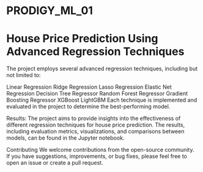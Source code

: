 # PRODIGY_ML_01
# House Price Prediction Using Advanced Regression Techniques
The project employs several advanced regression techniques, including but not limited to:

Linear Regression
Ridge Regression
Lasso Regression
Elastic Net Regression
Decision Tree Regressor
Random Forest Regressor
Gradient Boosting Regressor
XGBoost
LightGBM
Each technique is implemented and evaluated in the project to determine the best-performing model.

Results: 
The project aims to provide insights into the effectiveness of different regression techniques for house price prediction. The results, including evaluation metrics, visualizations, and comparisons between models, can be found in the Jupyter notebook.

Contributing
We welcome contributions from the open-source community. If you have suggestions, improvements, or bug fixes, please feel free to open an issue or create a pull request.
